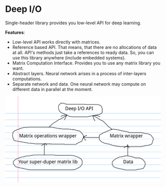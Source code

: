 # Deep I/O
Single-header library provides you low-level API for deep learning.

**Features**:
- Low-level API works directly with matrices.
- Reference based API. That means, that there are no allocations of data at all. API's methods just take a references to ready data. So, you can use this library anywhere (include embedded systems).
- Matrix Computation Interface. Provides you to use any matrix library you want.
- Abstract layers. Neural network arises in a process of inter-layers computations.
- Separate network and data. One neural network may compute on different data in parallel at the moment.

![](into.png)